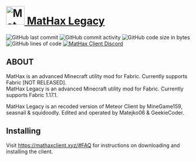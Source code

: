 # <a href="https://mathaxclient.xyz"><img src="https://mathaxclient.xyz/resources/images/icons/icon.png" alt="MatHax Legacy" height="50"/> MatHax Legacy</a>
<img src="https://img.shields.io/github/last-commit/Matejko06/MatHax-Client-Legacy" alt="GitHub last commit"/> <img src="https://img.shields.io/github/commit-activity/w/Matejko06/MatHax-Client-Legacy" alt="GitHub commit activity"/> <img src="https://img.shields.io/github/languages/code-size/Matejko06/MatHax-Client-Legacy" alt="GitHub code size in bytes"/> <img src="https://tokei.rs/b1/github/Matejko06/MatHax-Client-Legacy" alt="GitHub lines of code"/> <a href="https://mathaxclient.xyz/Discord"><img src="https://img.shields.io/discord/823286525402939402?logo=discord" alt="MatHax Client Discord"/></a>

## ABOUT

MatHax is an advanced Minecraft utility mod for Fabric. Currently supports Fabric [NOT RELEASED].<br>
MatHax Legacy is an advanced Minecraft utility mod for Fabric. Currently supports Fabric 1.17.1.

MatHax Legacy is an recoded version of Meteor Client by MineGame159, seasnail & squidoodly.
Edited and operated by Matejko06 & GeekieCoder.

## Installing
Visit https://mathaxclient.xyz/#FAQ for instructions on downloading and installing the client.
